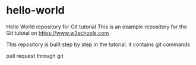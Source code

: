 # hello-world

Hello World repository for Git tutorial
This is an example repository for the Git tutoial on https://www.w3schools.com

This repository is built step by step in the tutorial.
it contains git commands

pull request through git
